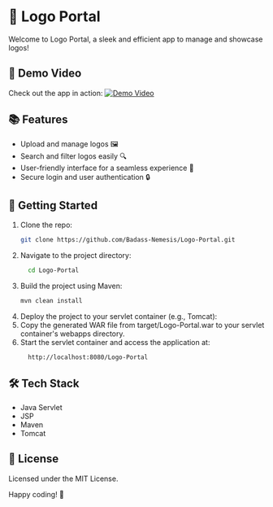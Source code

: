 # 🎨 Logo Portal

Welcome to Logo Portal, a sleek and efficient app to manage and showcase logos!

## 🎥 Demo Video

Check out the app in action:
[![Demo Video](https://youtu.be/tkPVQvdOHnQ/maxresdefault.jpg)](https://youtu.be/tkPVQvdOHnQ)

## 📚 Features

- Upload and manage logos 🖼️
- Search and filter logos easily 🔍
- User-friendly interface for a seamless experience 📱
- Secure login and user authentication 🔒

## 🚀 Getting Started

1. Clone the repo:
   ```sh
   git clone https://github.com/Badass-Nemesis/Logo-Portal.git
   
2. Navigate to the project directory: 
   ```sh
     cd Logo-Portal
3. Build the project using Maven: 
   ```sh 
   mvn clean install
4. Deploy the project to your servlet container (e.g., Tomcat):
5. Copy the generated WAR file from target/Logo-Portal.war to your servlet container's webapps directory.
6. Start the servlet container and access the application at:
   ```sh
     http://localhost:8080/Logo-Portal 

## 🛠 Tech Stack

- Java Servlet
- JSP
- Maven
- Tomcat

## 📜 License
  Licensed under the MIT License.

Happy coding! 🚀
